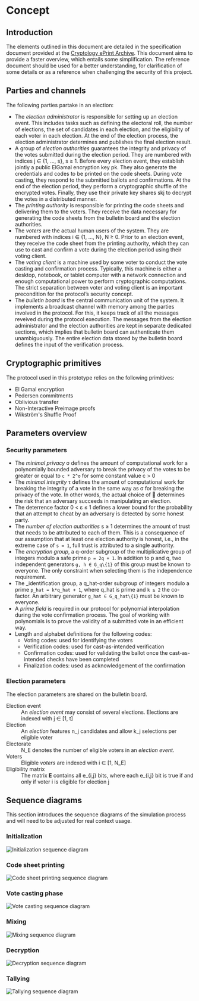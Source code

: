 # Concept

## Introduction

The elements outlined in this document are detailed in the specification document provided at the [Cryptology ePrint Archive](https://ia.cr/2017/325).
This document aims to provide a faster overview, which entails some simplification.
The reference document should be used for a better understanding, for clarification of some details or as a reference
when challenging the security of this project.

## Parties and channels

The following parties partake in an election:

- The _election administrator_ is responsible for setting up an election event. 
  This includes tasks such as defining the electoral roll, the number of elections, the set of candidates in each 
  election, and the eligibility of each voter in each election. At the end of the election process, the election 
  administrator determines and publishes the final election result.
- A group of _election authorities_ guarantees the integrity and privacy of the votes submitted
  during the election period. They are numbered with indices j &isin; {1, ..., s}, s &ge; 1.
  Before every election event, they establish jointly a public ElGamal encryption key pk. 
  They also generate the credentials and codes to be printed on the code sheets. 
  During vote casting, they respond to the submitted ballots and confirmations.
  At the end of the election period, they perform a cryptographic shuffle of the encrypted
  votes. Finally, they use their private key shares skj to decrypt the votes in a
  distributed manner.
- The _printing authority_ is responsible for printing the code sheets and delivering them
  to the voters. They receive the data necessary for generating the code sheets from the
  bulletin board and the election authorities.
- The _voters_ are the actual human users of the system. They are numbered with indices
  i &isin; {1, ..., N}, N &ge; 0. Prior to an election event, they receive the code sheet from the
  printing authority, which they can use to cast and confirm a vote during the election
  period using their voting client.  
- The _voting client_ is a machine used by some voter to conduct the vote casting and
  confirmation process. Typically, this machine is either a desktop, notebook, or tablet
  computer with a network connection and enough computational power to perform
  cryptographic computations. The strict separation between voter and voting client is
  an important precondition for the protocol’s security concept.
- The _bulletin board_ is the central communication unit of the system. It implements
  a broadcast channel with memory among the parties involved in the protocol.
  For this, it keeps track of all the messages reveived during the protocol execution.
  The messages from the election administrator and the election authorities are kept in
  separate dedicated sections, which implies that bulletin board can authenticate them
  unambiguously. The entire election data stored by the bulletin board defines the input
  of the verification process.

## Cryptographic primitives

The protocol used in this prototype relies on the following primitives:
 
- El Gamal encryption
- Pedersen commitments
- Oblivious transfer
- Non-Interactive Preimage proofs
- Wikström's Shuffle Proof

## Parameters overview

### Security parameters

- The _minimal privacy_ &sigma; defines the amount of computational work for a polynomially
  bounded adversary to break the privacy of the votes to be greater or equal to `c * 2^σ` for
  some constant value c &gt; 0
- The _minimal integrity_ &tau; defines the amount of computational work for breaking the
  integrity of a vote in the same way as &sigma; for breaking the privacy of the vote. In
  other words, the actual choice of  determines the risk that an adversary succeeds in
  manipulating an election.
- The deterrence factor 0 &lt; &epsilon; &le; 1 defines a lower bound for the probability that an
  attempt to cheat by an adversary is detected by some honest party.
- The _number of election authorities_ s &ge; 1 determines the amount of trust that needs
  to be attributed to each of them. This is a consequence of our assumption that at
  least one election authority is honest, i.e., in the extreme case of `s = 1`, full trust is
  attributed to a single authority.
- The _encryption group_, a q-order subgroup of the multiplicative group of integers modulo a safe 
  prime `p = 2q + 1`.
  In addition to p and q, two independent generators `g, h ∈ G_q\{1}` of this group must
  be known to everyone. The only constraint when selecting them is the independence
  requirement.
- The _identification group, a q_hat-order subgroup of integers modulo a prime `p_hat = k*q_hat + 1`, 
  where q_hat is prime and `k ≥ 2` the co-factor. An arbitrary generator `g_hat ∈ G_q_hat\{1}`
  must be known to everyone.
- A _prime field_ is required in our protocol for polynomial interpolation during the
  vote confirmation process. The goal of working with polynomials is to prove the
  validity of a submitted vote in an efficient way.
- Length and alphabet definitions for the following codes:
  - Voting codes: used for identifying the voters
  - Verification codes: used for cast-as-intended verification
  - Confirmation codes: used for validating the ballot once the cast-as-intended checks have been 
    completed
  - Finalization codes: used as acknowledgement of the confirmation
  
### Election parameters

The election parameters are shared on the bulletin board.
<dl>
    <dt>Election event</dt>
    <dd>An <em>election event</em> may consist of several elections. Elections are indexed with j &isin; [1, t]</dd>
    <dt>Election</dt>
    <dd>An <em>election</em> features n_j candidates and allow k_j selections per eligible voter</dd>
    <dt>Electorate</dt>
    <dd>N_E denotes the number of eligible voters in an <em>election event</em>.</dd>
    <dt>Voters</dt>
    <dd>Eligible <em>voters</em> are indexed with i &isin; [1, N_E]</dd>
    <dt>Eligibility matrix</dt>
    <dd>The matrix <strong>E</strong> contains all e_{i,j} bits, where each e_{i,j} bit is true if and only if voter 
    i is eligible for election j</dd> 
</dl>


## Sequence diagrams

This section introduces the sequence diagrams of the simulation process and will need to be adjusted for
real context usage.

### Initialization

![Initialization sequence diagram](sequence/Initialization.png)

### Code sheet printing

![Code sheet printing sequence diagram](sequence/CodeSheets.png)

### Vote casting phase

![Vote casting sequence diagram](sequence/Voting.png)

### Mixing

![Mixing sequence diagram](sequence/Mixing.png)

### Decryption

![Decryption sequence diagram](sequence/Decryption.png)

### Tallying

![Tallying sequence diagram](sequence/Tallying.png)
